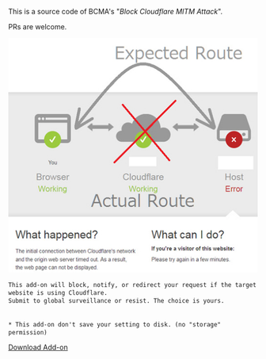 This is a source code of BCMA's "*Block Cloudflare MITM Attack*".

PRs are welcome.


![](../../image/addon_bcma.jpg)


```
This add-on will block, notify, or redirect your request if the target website is using Cloudflare.
Submit to global surveillance or resist. The choice is yours.


* This add-on don't save your setting to disk. (no "storage" permission)
```

[Download Add-on](https://codeberg.org/crimeflare/cloudflare-tor/raw/branch/master/addon_chrome/bcma.crx)